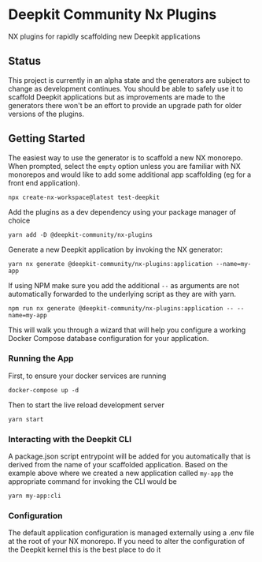 # Deepkit Community Nx Plugins

NX plugins for rapidly scaffolding new Deepkit applications

## Status

This project is currently in an alpha state and the generators are subject to change as development continues.
You should be able to safely use it to scaffold Deepkit applications but as improvements are made to the generators there won't be an effort to provide an upgrade path for older versions of the plugins.

## Getting Started

The easiest way to use the generator is to scaffold a new NX monorepo. When prompted, select the `empty` option unless you are familiar with NX monorepos and would like to add some additional app scaffolding (eg for a front end application).

```shell
npx create-nx-workspace@latest test-deepkit
```

Add the plugins as a dev dependency using your package manager of choice

```shell
yarn add -D @deepkit-community/nx-plugins
```

Generate a new Deepkit application by invoking the NX generator:
```
yarn nx generate @deepkit-community/nx-plugins:application --name=my-app
```

If using NPM make sure you add the additional `--` as arguments are not automatically forwarded to the underlying script as they are with yarn.
```
npm run nx generate @deepkit-community/nx-plugins:application -- --name=my-app
```

This will walk you through a wizard that will help you configure a working Docker Compose database configuration for your application.

### Running the App
First, to ensure your docker services are running
```shell
docker-compose up -d
```

Then to start the live reload development server
```shell
yarn start
```

### Interacting with the Deepkit CLI
A package.json script entrypoint will be added for you automatically that is derived from the name of your scaffolded application. Based on the example above where we created a new application called `my-app` the appropriate command for invoking the CLI would be
```shell
yarn my-app:cli
```

### Configuration
The default application configuration is managed externally using a .env file at the root of your NX monorepo. If you need to alter the configuration of the Deepkit kernel this is the best place to do it
